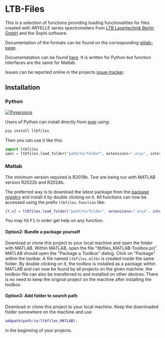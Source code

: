 # LTB-Files

This is a selection of functions providing loading functionalities for files created with ARYELLE series spectrometers from [LTB Lasertechnik Berlin GmbH](https://www.ltb-berlin.de/) and the Sophi software.

Documentation of the formats can be found on the corresponding [gitlab-page](https://ltb_berlin.gitlab.io/ltb_files/ltbfiles.html).

Documentatation can be found [here](https://ltb_berlin.gitlab.io/ltb_files/ltbfiles/ltbfiles.html). It is written for Python but function interfaces are the same for Matlab.

Issues can be reported online in the projects [issue-tracker](https://gitlab.com/ltb_berlin/ltb_files).

## Installation

### Python

[![Pyversions](https://img.shields.io/pypi/pyversions/ltbfiles.svg?style=flat-square)](https://pypi.python.org/pypi/ltbfiles)

Users of Python can install directly from [pypi](https://pypi.org/project/ltbfiles/) using:

```bash
pip install ltbfiles
```

Then you can use it like this:

```python
import ltbfiles
spec = ltbfiles.load_folder("path/to/folder", extensions=".aryx", interpolate=True)
```

### Matlab

The minimum version required is R2019b. Test are being run with MATLAB version R2022b and R2024b.

The preferred way is to download the latest package from the [package registry](https://gitlab.com/ltb_berlin/ltb_files/-/packages) and install it by double clicking on it. All functions can now be accessed using the prefix `ltbfiles.function` like:

```matlab
[Y,x] = ltbfiles.load_folder("path/to/folder", extensions=".aryx", interpolate=true)
```

You may hit <kbd>F1</kbd> in order get help on any function.

#### Option2: Bundle a package yourself

Download or clone this project to your local machine and open the folder with MATLAB. Within MATLAB, open the file "ltbfiles_MATLAB-Toolbox.prj". MATLAB should open the "Package a Toolbox" dialog. Click on "Package" within the toolbar. A file named `ltbfiles.mltbx` is created inside the same folder. By double clicking on it, the toolbox is installed as a package within MATLAB and can now be found by all projects on the given machine. the toolbox-file can also be transferred to and installed on other devices.
There is no need to keep the original project on the machine after installing the toolbox.

#### Option3: Add folder to search path

Download or clone this project to your local machine. Keep the downloaded folder somewhere on the machine and use

```matlab
addpath(path/to/ltbfiles_MATLAB);
```

in the beginning of your projects.
